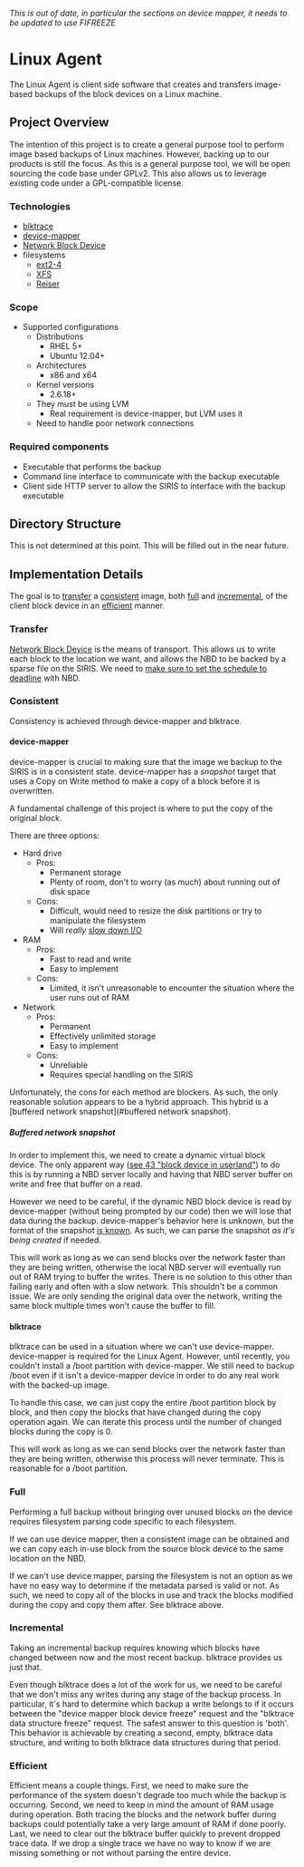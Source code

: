 *This is out of date, in particular the sections on device mapper, it needs to be updated to use FIFREEZE*

# Linux Agent
The Linux Agent is client side software that creates and transfers image-based backups of the block devices on a Linux machine. 


## Project Overview
The intention of this project is to create a general purpose tool to perform image based backups of Linux machines. However, backing up to our products is still the focus.
As this is a general purpose tool, we will be open sourcing the code base under GPLv2. This also allows us to leverage existing code under a GPL-compatible license.

### Technologies

* [blktrace](http://www.cse.unsw.edu.au/~aaronc/iosched/doc/blktrace.html)
* [device-mapper](http://www.sourceware.org/dm/)
* [Network Block Device](http://nbd.sourceforge.net/)
* filesystems
	* [ext2-4](http://en.wikipedia.org/wiki/Extended_file_system)
	* [XFS](http://en.wikipedia.org/wiki/XFS)
	* [Reiser](http://en.wikipedia.org/wiki/ReiserFS)

### Scope

* Supported configurations
	* Distributions
		* RHEL 5+
		* Ubuntu 12.04+
	* Architectures
		* x86 and x64
	* Kernel versions
		* 2.6.18+
	* They must be using LVM
		* Real requirement is device-mapper, but LVM uses it
	* Need to handle poor network connections

### Required components
* Executable that performs the backup
* Command line interface to communicate with the backup executable
* Client side HTTP server to allow the SIRIS to interface with the backup executable

## Directory Structure

This is not determined at this point. This will be filled out in the near future.

## Implementation Details

The goal is to [transfer](#transfer) a [consistent](#consistent) image, both [full](#full) and [incremental](#incremental), of the client block device in an [efficient](#efficient) manner.

### Transfer
[Network Block Device](http://nbd.sourceforge.net/) is the means of transport. This allows us to write each block to the location we want, and allows the NBD to be backed by a sparse file on the SIRIS. We need to [make sure to set the schedule to deadline](http://bugs.debian.org/cgi-bin/bugreport.cgi?bug=447638) with NBD.

### Consistent
Consistency is achieved through device-mapper and blktrace.

#### device-mapper
device-mapper is crucial to making sure that the image we backup to the SIRIS is in a consistent state. device-mapper has a *snapshot* target that uses a Copy on Write method to make a copy of a block before it is overwritten.

A fundamental challenge of this project is where to put the copy of the original block.

There are three options:
* Hard drive
    * Pros:
        * Permanent storage
        * Plenty of room, don't to worry (as much) about running out of disk space
    * Cons:
        * Difficult, would need to resize the disk partitions or try to manipulate the filesystem
        * Will *really* [slow down I/O](http://www.mysqlperformanceblog.com/2013/07/09/lvm-read-performance-during-snapshots/)
* RAM
    * Pros:
        * Fast to read and write
        * Easy to implement
    * Cons:
        * Limited, it isn't unreasonable to encounter the situation where the user runs out of RAM 
* Network
    * Pros:
        * Permanent
        * Effectively unlimited storage
        * Easy to implement 
    * Cons:
        * Unreliable
        * Requires special handling on the SIRIS

Unfortunately, the cons for each method are blockers. As such, the only reasonable solution appears to be a hybrid approach. This hybrid is a [buffered network snapshot](#buffered network snapshot).

##### Buffered network snapshot

In order to implement this, we need to create a dynamic virtual block device. The only apparent way ([see 43 "block device in userland"](https://www.kernel.org/doc/Documentation/devices.txt)) to do this is by running a NBD server locally and having that NBD server buffer on write and free that buffer on a read.

However we need to be careful, if the dynamic NBD block device is read by device-mapper (without being prompted by our code) then we will lose that data during the backup. device-mapper's behavior here is unknown, but the format of the snapshot [is known](https://people.gnome.org/~markmc/code/merge-dm-snapshot.c). As such, we can parse the snapshot *as it's being created* if needed.

This will work as long as we can send blocks over the network faster than they are being written, otherwise the local NBD server will eventually run out of RAM trying to buffer the writes. There is no solution to this other than failing early and often with a slow network. This shouldn't be a common issue. We are only sending the original data over the network, writing the same block multiple times won't cause the buffer to fill. 

#### blktrace

blktrace can be used in a situation where we can't use device-mapper. device-mapper is required for the Linux Agent. However, until recently, you couldn't install a /boot partition with device-mapper. We still need to backup /boot even if it isn't a device-mapper device in order to do any real work with the backed-up image.

To handle this case, we can just copy the entire /boot partition block by block, and then copy the blocks that have changed during the copy operation again. We can iterate this process until the number of changed blocks during the copy is 0.

This will work as long as we can send blocks over the network faster than they are being written, otherwise this process will never terminate. This is reasonable for a /boot partition.

### Full

Performing a full backup without bringing over unused blocks on the device requires filesystem parsing code specific to each filesystem.

If we can use device mapper, then a consistent image can be obtained and we can copy each in-use block from the source block device to the same location on the NBD.

If we can't use device mapper, parsing the filesystem is not an option as we have no easy way to determine if the metadata parsed is valid or not. As such, we need to copy all of the blocks in use and track the blocks modified during the copy and copy them after. See blktrace above.

### Incremental

Taking an incremental backup requires knowing which blocks have changed between now and the most recent backup. blktrace provides us just that.

Even though blktrace does a lot of the work for us, we need to be careful that we don't miss any writes during any stage of the backup process. In particular, it's hard to determine which backup a write belongs to if it occurs between the "device mapper block device freeze" request and the "blktrace data structure freeze" request. The safest answer to this question is 'both'. This behavior is achievable by creating a second, empty, blktrace data structure, and writing to both blktrace data structures during that period. 

### Efficient

Efficient means a couple things. First, we need to make sure the performance of the system doesn't degrade too much while the backup is occurring. Second, we need to keep in mind the amount of RAM usage during operation. Both tracing the blocks and the network buffer during backups could potentially take a very large amount of RAM if done poorly. Last, we need to clear out the blktrace buffer quickly to prevent dropped trace data. If we drop a single trace we have no way to know if we are missing something or not without parsing the entire device.
